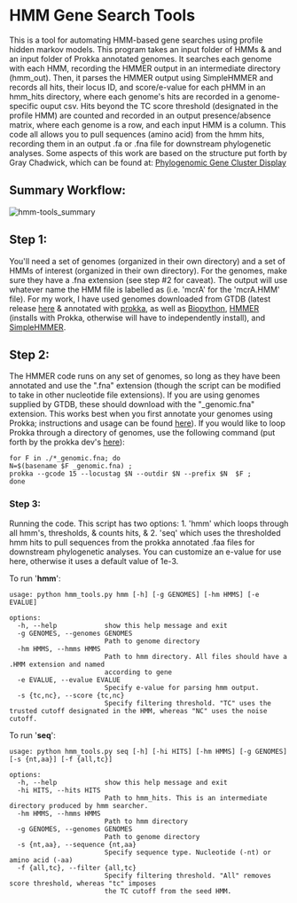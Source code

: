 # HMM Gene Search Tools
This is a tool for automating HMM-based gene searches using profile hidden markov models. This program takes an input folder of HMMs & and an input folder of Prokka annotated genomes. It searches each genome with each HMM, recording the HMMER output in an intermediate directory (hmm_out). Then, it parses the HMMER output using SimpleHMMER and records all hits, their locus ID, and score/e-value for each pHMM in an hmm_hits directory, where each genome's hits are recorded in a genome-specific ouput csv. Hits beyond the TC score threshold (designated in the profile HMM) are counted and recorded in an output presence/absence matrix, where each genome is a row, and each input HMM is a column. This code all allows you to pull sequences (amino acid) from the hmm hits, recording them in an output .fa or .fna file for downstream phylogenetic analyses.
Some aspects of this work are based on the structure put forth by Gray Chadwick, which can be found at: [Phylogenomic Gene Cluster Display](https://github.com/gchadwick/phylogenomic_gene_cluster_display) 

## Summary Workflow: 
![hmm-tools_summary](https://github.com/kshalv/hmm_tools/assets/143134539/97743fe1-b064-44fd-a21e-361bf07759a1)


## Step 1: 
You'll need a set of genomes (organized in their own directory) and a set of HMMs of interest (organized in their own directory). For the genomes, make sure they have a .fna extension (see step #2 for caveat). The output will use whatever name the HMM file is labelled as (i.e. 'mcrA' for the 'mcrA.HMM' file). For my work, I have used genomes downloaded from GTDB (latest release [here](https://data.gtdb.ecogenomic.org/releases/) & annotated with [prokka](https://github.com/tseemann/prokka), as well as [Biopython](https://biopython.org/), [HMMER](http://hmmer.org/documentation.html) (installs with Prokka, otherwise will have to independently install), and [SimpleHMMER](https://github.com/minillinim/SimpleHMMER/tree/master).

## Step 2: 
The HMMER code runs on any set of genomes, so long as they have been annotated and use the ".fna" extension (though the script can be modified to take in other nucleotide file extensions). If you are using genomes supplied by GTDB, these should download with the "_genomic.fna" extension. This works best when you first annotate your genomes using Prokka; instructions and usage can be found [here](https://github.com/tseemann/prokka/)). If you would like to loop Prokka through a directory of genomes, use the following command (put forth by the prokka dev's [here](https://github.com/tseemann/prokka/issues/187)): 



    for F in ./*_genomic.fna; do  
    N=$(basename $F _genomic.fna) ;   
    prokka --gcode 15 --locustag $N --outdir $N --prefix $N  $F ; 
    done  
    


### Step 3: 
Running the code. This script has two options: 1. 'hmm' which loops through all hmm's, thresholds, & counts hits, & 2. 'seq' which uses the thresholded hmm hits to pull sequences from the prokka annotated .faa files for downstream phylogenetic analyses. You can customize an e-value for use here, otherwise it uses a default value of 1e-3.

To run '**hmm**':

``` 
usage: python hmm_tools.py hmm [-h] [-g GENOMES] [-hm HMMS] [-e EVALUE]

options:
  -h, --help            show this help message and exit
  -g GENOMES, --genomes GENOMES
                        Path to genome directory
  -hm HMMS, --hmms HMMS
                        Path to hmm directory. All files should have a .HMM extension and named
                        according to gene
  -e EVALUE, --evalue EVALUE
                        Specify e-value for parsing hmm output.
  -s {tc,nc}, --score {tc,nc}
                        Specify filtering threshold. "TC" uses the trusted cutoff designated in the HMM, whereas "NC" uses the noise cutoff.

```



To run '**seq**':

```
usage: python hmm_tools.py seq [-h] [-hi HITS] [-hm HMMS] [-g GENOMES] [-s {nt,aa}] [-f {all,tc}]

options:
  -h, --help            show this help message and exit
  -hi HITS, --hits HITS
                        Path to hmm_hits. This is an intermediate directory produced by hmm searcher.
  -hm HMMS, --hmms HMMS
                        Path to hmm directory
  -g GENOMES, --genomes GENOMES
                        Path to genome directory
  -s {nt,aa}, --sequence {nt,aa}
                        Specify sequence type. Nucleotide (-nt) or amino acid (-aa)
  -f {all,tc}, --filter {all,tc}
                        Specify filtering threshold. "All" removes score threshold, whereas "tc" imposes
                        the TC cutoff from the seed HMM.
```
